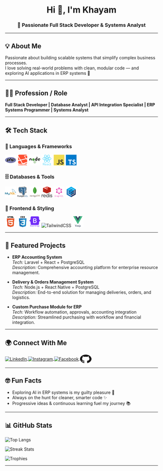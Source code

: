 <h1 align="center">Hi 👋, I'm Khayam</h1>
<h3 align="center">🚀 Passionate Full Stack Developer & Systems Analyst</h3>

---

## 💡 About Me
Passionate about building scalable systems that simplify complex business processes.  
I love solving real-world problems with clean, modular code — and exploring AI applications in ERP systems 🤖

---

## 👨‍💻 Profession / Role
**Full Stack Developer | Database Analyst | API Integration Specialist | ERP Systems Programmer | Systems Analyst**

---

## 🛠️ Tech Stack

### 🚀 Languages & Frameworks
<p align="left">
  <img src="https://raw.githubusercontent.com/devicons/devicon/master/icons/php/php-original.svg" alt="PHP" width="36" height="36"/>
  <img src="https://raw.githubusercontent.com/devicons/devicon/master/icons/laravel/laravel-plain-wordmark.svg" alt="Laravel" width="36" height="36"/>
  <img src="https://raw.githubusercontent.com/devicons/devicon/master/icons/nodejs/nodejs-original-wordmark.svg" alt="Node.js" width="36" height="36"/>
  <img src="https://raw.githubusercontent.com/devicons/devicon/master/icons/react/react-original-wordmark.svg" alt="React" width="36" height="36"/>
  <img src="https://raw.githubusercontent.com/devicons/devicon/master/icons/javascript/javascript-original.svg" alt="JavaScript" width="36" height="36"/>
  <img src="https://raw.githubusercontent.com/devicons/devicon/master/icons/typescript/typescript-original.svg" alt="TypeScript" width="36" height="36"/>
</p>

### 🗄️ Databases & Tools
<p align="left">
  <img src="https://raw.githubusercontent.com/devicons/devicon/master/icons/mysql/mysql-original-wordmark.svg" alt="MySQL" width="36" height="36"/>
  <img src="https://raw.githubusercontent.com/devicons/devicon/master/icons/postgresql/postgresql-original-wordmark.svg" alt="PostgreSQL" width="36" height="36"/>
  <img src="https://raw.githubusercontent.com/devicons/devicon/master/icons/mongodb/mongodb-original-wordmark.svg" alt="MongoDB" width="36" height="36"/>
  <img src="https://raw.githubusercontent.com/devicons/devicon/master/icons/redis/redis-original-wordmark.svg" alt="Redis" width="36" height="36"/>
  <img src="https://raw.githubusercontent.com/devicons/devicon/master/icons/graphql/graphql-plain-wordmark.svg" alt="GraphQL" width="36" height="36"/>
  <img src="https://raw.githubusercontent.com/devicons/devicon/master/icons/sequelize/sequelize-original.svg" alt="Sequelize" width="36" height="36"/>
</p>

### 🎨 Frontend & Styling
<p align="left">
  <img src="https://raw.githubusercontent.com/devicons/devicon/master/icons/html5/html5-original-wordmark.svg" alt="HTML5" width="36" height="36"/>
  <img src="https://raw.githubusercontent.com/devicons/devicon/master/icons/css3/css3-original-wordmark.svg" alt="CSS3" width="36" height="36"/>
  <img src="https://raw.githubusercontent.com/devicons/devicon/master/icons/bootstrap/bootstrap-plain-wordmark.svg" alt="Bootstrap" width="36" height="36"/>
  <img src="https://www.vectorlogo.zone/logos/tailwindcss/tailwindcss-icon.svg" alt="TailwindCSS" width="36" height="36"/>
  <img src="https://raw.githubusercontent.com/devicons/devicon/master/icons/vuejs/vuejs-original-wordmark.svg" alt="Vue.js" width="36" height="36"/>
</p>

---

## 🌟 Featured Projects

- **ERP Accounting System**  
  *Tech:* Laravel + React + PostgreSQL  
  *Description:* Comprehensive accounting platform for enterprise resource management.

- **Delivery & Orders Management System**  
  *Tech:* Node.js + React Native + PostgreSQL  
  *Description:* End-to-end solution for managing deliveries, orders, and logistics.

- **Custom Purchase Module for ERP**  
  *Tech:* Workflow automation, approvals, accounting integration  
  *Description:* Streamlined purchasing with workflow and financial integration.

---

## 🌍 Connect With Me
<p align="left">
  <a href="https://www.linkedin.com/in/khayam-alpood-44805a22a/" target="_blank" rel="noopener">
    <img align="center" src="https://raw.githubusercontent.com/rahuldkjain/github-profile-readme-generator/master/src/images/icons/Social/linked-in-alt.svg" alt="LinkedIn" height="30" width="40" />
  </a>
  <a href="https://www.instagram.com/khayam7000" target="_blank" rel="noopener">
    <img align="center" src="https://raw.githubusercontent.com/rahuldkjain/github-profile-readme-generator/master/src/images/icons/Social/instagram.svg" alt="Instagram" height="30" width="40" />
  </a>
  <a href="https://www.facebook.com/share/1ErudxJW73/" target="_blank" rel="noopener">
    <img align="center" src="https://raw.githubusercontent.com/rahuldkjain/github-profile-readme-generator/master/src/images/icons/Social/facebook.svg" alt="Facebook" height="30" width="40" />
  </a>
  <a href="https://github.com/Khayam700" target="_blank" rel="noopener">
    <img align="center" src="https://raw.githubusercontent.com/devicons/devicon/master/icons/github/github-original.svg" alt="GitHub" height="30" width="40" />
  </a>
    
</p>

---


## 🤓 Fun Facts
- Exploring AI in ERP systems is my guilty pleasure 🤖  
- Always on the hunt for cleaner, smarter code ✨  
- Progressive ideas & continuous learning fuel my journey 📚

---

## 📊 GitHub Stats 


<!-- Top languages (compact + أكثر من الافتراضي) -->
![Top Langs](https://github-readme-stats.vercel.app/api/top-langs/?username=Khayam700&layout=compact&langs_count=8&hide_border=true&theme=radical)

<!-- Contribution streak (يُظهر التزامك اليومي) -->
![Streak Stats](https://nirzak-streak-stats.vercel.app/?user=Khayam700&theme=radical&hide_border=true)

<!-- Trophies: لمسة من الإنجازات -->
![Trophies](https://github-profile-trophy.vercel.app/?username=Khayam700&theme=radical&no-frame=true&margin-w=10&row=1&column=6)

---


